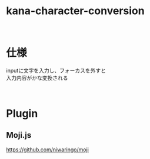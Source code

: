 # kana-character-conversion

<br>

# 仕様
<p>inputに文字を入力し、フォーカスを外すと<br>入力内容がかな変換される</p>
<br>

# Plugin

## Moji.js

<a href="https://github.com/niwaringo/moji">https://github.com/niwaringo/moji</a>